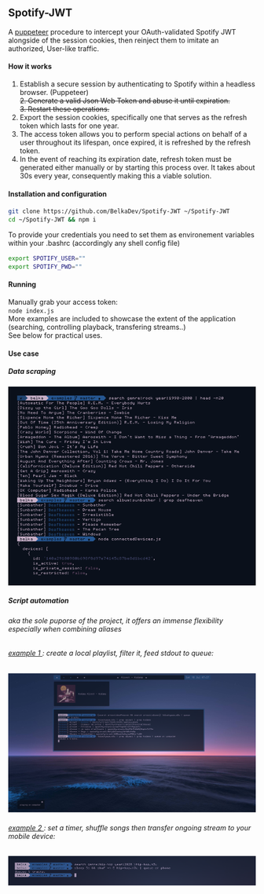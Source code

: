 ## Spotify-JWT
 A [puppeteer](https://github.com/puppeteer/puppeteer) procedure to intercept your OAuth-validated Spotify JWT alongside of the session cookies, then reinject them to imitate an authorized, User-like traffic.
#### How it works
1. Establish a secure session by authenticating to Spotify within a headless browser. (Puppeteer)<br><del>2. Generate a valid Json Web Token and abuse it until expiration.</del> <br> <del>3. Restart these operations.</strike> <br>
2. Export the session cookies, specifically one that serves as the refresh token which lasts for one year.
3. The access token allows you to perform special actions on behalf of a user throughout its lifespan, once expired, it is refreshed by the refresh token.
4. In the event of reaching its expiration date, refresh token must be generated either manually or by starting this process over.
   It takes about 30s every year, consequently making this a viable solution.

#### Installation and configuration
```bash
git clone https://github.com/BelkaDev/Spotify-JWT ~/Spotify-JWT
cd ~/Spotify-JWT && npm i
```
To provide your credentials you need to set them as environement variables within your .bashrc (accordingly any shell config file) <br>
``` bash
export SPOTIFY_USER=""
export SPOTIFY_PWD=""
```
#### Running
Manually grab your access token: <br>
`node index.js` <br>
More examples are included to showcase the extent of the application (searching, controlling playback, transfering streams..) </br>
See below for practical uses.

#### Use case
##### Data scraping 
![scraping](src/scraping.png)
##### Script automation 
###### aka the sole puporse of the project, it offers an immense flexibility especially when combining aliases
###### <u> example 1  </u>: create a local playlist, filter it, feed stdout to queue:
![example 1](src/automation1.png)
###### <u> example 2 </u>: set a timer, shuffle songs then transfer ongoing stream to your mobile device:
![example 2](src/automation2.png)


